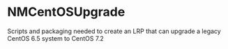 # NMCentOSUpgrade
Scripts and packaging needed to create an LRP that can upgrade a legacy CentOS 6.5 system to CentOS 7.2
